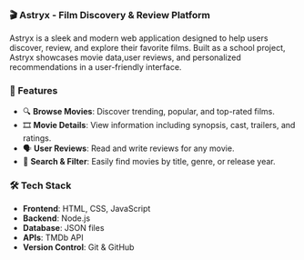 ### 🎬 Astryx - Film Discovery & Review Platform

Astryx is a sleek and modern web application designed to help users discover, review, and explore their favorite films. Built as a school project, Astryx showcases movie data,user reviews, and personalized recommendations in a user-friendly interface.

### 🚀 Features

- 🔍 **Browse Movies**: Discover trending, popular, and top-rated films.
- 🎞️ **Movie Details**: View information including synopsis, cast, trailers, and ratings.
- 🗣️ **User Reviews**: Read and write reviews for any movie.
- 🔎 **Search & Filter**: Easily find movies by title, genre, or release year.

### 🛠️ Tech Stack

- **Frontend**: HTML, CSS, JavaScript
- **Backend**: Node.js
- **Database**: JSON files
- **APIs**: TMDb API
- **Version Control**: Git & GitHub
